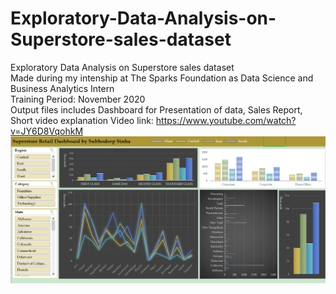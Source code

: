 # Exploratory-Data-Analysis-on-Superstore-sales-dataset
Exploratory Data Analysis on Superstore sales dataset <br>
Made during my intenship at The Sparks Foundation as Data Science and Business Analytics Intern <br>
Training Period: November 2020 <br>
Output files includes Dashboard for Presentation of data, Sales Report, Short video explanation
Video link: https://www.youtube.com/watch?v=JY6D8VqohkM
![Dashboard](https://github.com/SubhodeepSinha/Exploratory-Data-Analysis-on-Superstore-sales-dataset/blob/main/Dashboard.png?raw=True)

